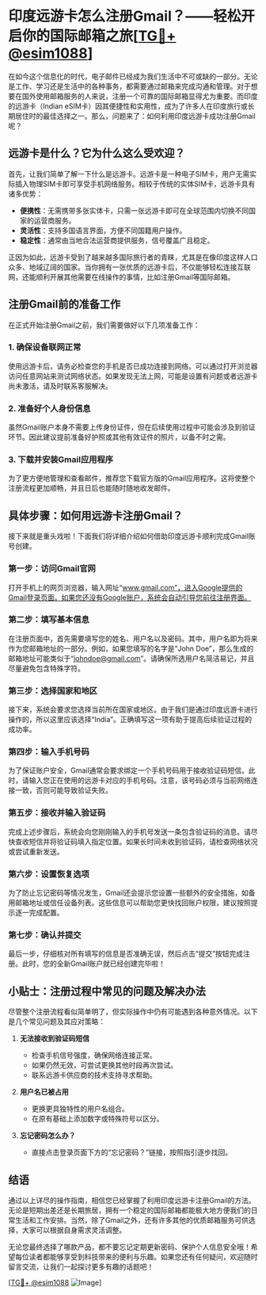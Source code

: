 # 印度远游卡怎么注册Gmail？——轻松开启你的国际邮箱之旅[[TG💪+ @esim1088](https://t.me/s/esim1088)]

在如今这个信息化的时代，电子邮件已经成为我们生活中不可或缺的一部分。无论是工作、学习还是生活中的各种事务，都需要通过邮箱来完成沟通和管理。对于想要在国外使用邮箱服务的人来说，注册一个可靠的国际邮箱显得尤为重要。而印度的远游卡（Indian eSIM卡）因其便捷性和实用性，成为了许多人在印度旅行或长期居住时的最佳选择之一。那么，问题来了：如何利用印度远游卡成功注册Gmail呢？

## 远游卡是什么？它为什么这么受欢迎？

首先，让我们简单了解一下什么是远游卡。远游卡是一种电子SIM卡，用户无需实际插入物理SIM卡即可享受手机网络服务。相较于传统的实体SIM卡，远游卡具有诸多优势：

- **便携性**：无需携带多张实体卡，只需一张远游卡即可在全球范围内切换不同国家的运营商服务。
- **灵活性**：支持多国语言界面，方便不同国籍用户操作。
- **稳定性**：通常由当地合法运营商提供服务，信号覆盖广且稳定。

正因为如此，远游卡受到了越来越多国际旅行者的青睐，尤其是在像印度这样人口众多、地域辽阔的国家。当你拥有一张优质的远游卡后，不仅能够轻松连接互联网，还能顺利开展其他需要在线操作的事情，比如注册Gmail等国际邮箱。

## 注册Gmail前的准备工作

在正式开始注册Gmail之前，我们需要做好以下几项准备工作：

### 1. 确保设备联网正常
使用远游卡后，请务必检查您的手机是否已成功连接到网络。可以通过打开浏览器访问任意网站来测试网络状态。如果发现无法上网，可能是设置有问题或者远游卡尚未激活，请及时联系客服解决。

### 2. 准备好个人身份信息
虽然Gmail账户本身不需要上传身份证件，但在后续使用过程中可能会涉及到验证环节。因此建议提前准备好护照或其他有效证件的照片，以备不时之需。

### 3. 下载并安装Gmail应用程序
为了更方便地管理和查看邮件，推荐您下载官方版的Gmail应用程序。这将使整个注册流程更加顺畅，并且日后也能随时随地收发邮件。

## 具体步骤：如何用远游卡注册Gmail？

接下来就是重头戏啦！下面我们将详细介绍如何借助印度远游卡顺利完成Gmail账号创建。

### 第一步：访问Gmail官网
打开手机上的网页浏览器，输入网址“www.gmail.com”，进入Google提供的Gmail登录页面。如果您还没有Google账户，系统会自动引导您前往注册界面。

### 第二步：填写基本信息
在注册页面中，首先需要填写您的姓名、用户名以及密码。其中，用户名即为将来作为您邮箱地址的一部分。例如，如果您填写的名字是“John Doe”，那么生成的邮箱地址可能类似于“johndoe@gmail.com”。请确保所选用户名简洁易记，并且尽量避免包含特殊字符。

### 第三步：选择国家和地区
接下来，系统会要求您选择当前所在国家或地区。由于我们是通过印度远游卡进行操作的，所以这里应该选择“India”。正确填写这一项有助于提高后续验证过程的成功率。

### 第四步：输入手机号码
为了保证账户安全，Gmail通常会要求绑定一个手机号码用于接收验证码短信。此时，请输入您正在使用的远游卡对应的手机号码。注意，该号码必须与当前网络连接一致，否则可能导致验证失败。

### 第五步：接收并输入验证码
完成上述步骤后，系统会向您刚刚输入的手机号发送一条包含验证码的消息。请尽快查收短信并将验证码填入指定位置。如果长时间未收到验证码，请检查网络状况或尝试重新发送。

### 第六步：设置恢复选项
为了防止忘记密码等情况发生，Gmail还会提示您设置一些额外的安全措施，如备用邮箱地址或信任设备列表。这些信息可以帮助您更快找回账户权限，建议按照提示逐一完成配置。

### 第七步：确认并提交
最后一步，仔细核对所有填写的信息是否准确无误，然后点击“提交”按钮完成注册。此时，您的全新Gmail账户就已经创建完毕啦！

## 小贴士：注册过程中常见的问题及解决办法

尽管整个注册流程看似简单明了，但实际操作中仍有可能遇到各种意外情况。以下是几个常见问题及其应对策略：

1. **无法接收到验证码短信**
   - 检查手机信号强度，确保网络连接正常。
   - 如果仍然无效，可尝试更换其他时段再次尝试。
   - 联系远游卡供应商的技术支持寻求帮助。

2. **用户名已被占用**
   - 更换更具独特性的用户名组合。
   - 在原有基础上添加数字或特殊符号以区分。

3. **忘记密码怎么办？**
   - 直接点击登录页面下方的“忘记密码？”链接，按照指引逐步找回。

## 结语

通过以上详尽的操作指南，相信您已经掌握了利用印度远游卡注册Gmail的方法。无论是短期出差还是长期旅居，拥有一个稳定的国际邮箱都能极大地方便我们的日常生活和工作安排。当然，除了Gmail之外，还有许多其他的优质邮箱服务可供选择，大家可以根据自身需求灵活调整。

无论您最终选择了哪款产品，都不要忘记定期更新密码、保护个人信息安全哦！希望每位读者都能够享受到科技带来的便利与乐趣。如果您还有任何疑问，欢迎随时留言交流，让我们一起探讨更多有趣的话题吧！

[[TG💪+ @esim1088](https://t.me/s/esim1088) ![Image](https://i.postimg.cc/4NQfJmqS/Snipaste-2025-05-13-00-14-12.png)]